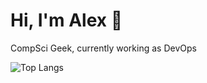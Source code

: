 # Hi, I'm Alex 👋
CompSci Geek, currently working as DevOps

 ![Top Langs](https://github-readme-stats.vercel.app/api/top-langs/?username=lexops&hide=javascript,css,scss,html,smarty&theme=gruvbox)
